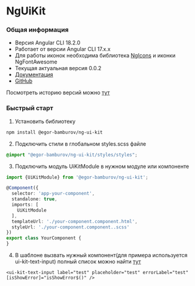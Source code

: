 # NgUiKit

### Общая информация
- Версия Angular CLI 18.2.0
- Работает от версии Angular CLI 17.x.x
- Для работы иконок необходима библиотека [NgIcons](https://github.com/ng-icons/ng-icons) и иконки NgFontAwesome
- Текущая актуальная версия 0.0.2
- [Документация](https://github.com/EgorBamburov/angular-ui-kit)
- [GitHub](https://github.com/EgorBamburov/angular-ui-kit)

Посмотреть историю версий можно [тут]([changes/main.md](https://github.com/EgorBamburov/angular-ui-kit/blob/master/projects/ng-ui-kit/changes/main.md))
### Быстрый старт 
1. Установить библиотеку
```bash
npm install @egor-bamburov/ng-ui-kit
```
2. Подключить стили в глобальном styles.scss файле
```scss
@import "@egor-bamburov/ng-ui-kit/styles/styles";
```
3. Подключить модуль UiKitModule в нужном модуле или компоненте
```ts
import {UiKitModule} from '@egor-bamburov/ng-ui-kit';

@Component({
  selector: 'app-your-component',
  standalone: true,
  imports: [
    UiKitModule
  ],
  templateUrl: './your-component.component.html',
  styleUrl: './your-component.component..scss'
})
export class YourComponent {
}
```
4. В шаблоне вызвать нужный компонент(для примера используется ui-kit-text-input) полный список можно найти [тут](https://github.com/EgorBamburov/angular-ui-kit)
```angular2html
<ui-kit-text-input label="test" placeholder="test" errorLabel="test" [isShowError]="isShowError$()" />
```
